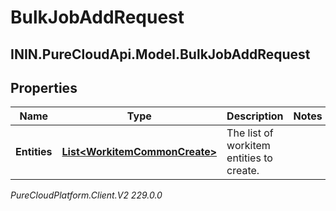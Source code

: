 # BulkJobAddRequest

## ININ.PureCloudApi.Model.BulkJobAddRequest

## Properties

|Name | Type | Description | Notes|
|------------ | ------------- | ------------- | -------------|
| **Entities** | [**List&lt;WorkitemCommonCreate&gt;**](WorkitemCommonCreate) | The list of workitem entities to create. | |



_PureCloudPlatform.Client.V2 229.0.0_
